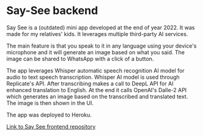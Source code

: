 # Say-See backend

Say See is a (outdated) mini app developed at the end of year 2022. It was made for my relatives' kids. It leverages multiple third-party AI services.

The main feature is that you speak to it in any language using your device's microphone and it will generate an image based on what you said. The image can be shared to WhatsApp with a click of a button.

The app leverages Whisper automatic speech recognition AI model for audio to text speech transcription. Whisper AI model is used through Replicate's API.
After transcribing makes a call to DeepL API for AI enhanced translation to English.
At the end it calls OpenAI's Dalle-2 API which generates an image based on the transcribed and translated text.
The image is then shown in the UI.

The app was deployed to Heroku.

[Link to Say See frontend repository](https://github.com/SebaSeba/say-see)
